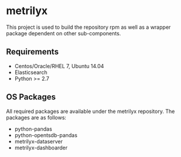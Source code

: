 # metrilyx


This project is used to build the repository rpm as well as a wrapper package dependent on other sub-components.

Requirements
------------

  * Centos/Oracle/RHEL 7, Ubuntu 14.04
  * Elasticsearch
  * Python >= 2.7

OS Packages
-----------
All required packages are available under the metrilyx repository.  The packages are as follows:

 * python-pandas
 * python-opentsdb-pandas
 * metrilyx-dataserver
 * metrilyx-dashboarder
